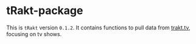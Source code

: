 tRakt-package
=============

This is `tRakt` version `0.1.2`.
It contains functions to pull data from [trakt.tv](http://trakt.tv/), focusing on tv shows.
